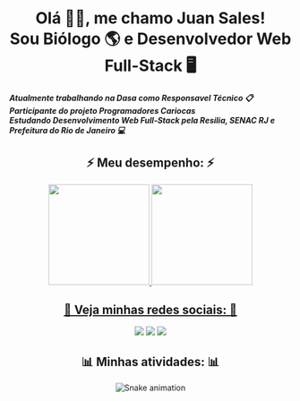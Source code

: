 
<h1 align="center"> Olá 👋🏼, me chamo Juan Sales! <br> Sou Biólogo 🌎 e Desenvolvedor Web Full-Stack 🖥 </h1>
<h5> Atualmente trabalhando na Dasa como Responsavel Técnico 📋 <br> Participante do projeto Programadores Cariocas  <br> Estudando Desenvolvimento Web Full-Stack pela Resilia, SENAC RJ e Prefeitura do Rio de Janeiro 💻

<h2 align="center"> ⚡️ Meu desempenho: ⚡️</h3>
<div align="center">
  <a href="https://github.com/Juangsales">
  <img height="180em" src="https://github-readme-stats.vercel.app/api?username=Juangsales&show_icons=true&theme=transparent&include_all_commits=true&count_private=true"/>
  <img height="180em" src="https://github-readme-stats.vercel.app/api/top-langs/?username=Juangsales&layout=compact&langs_count=7&theme=transparent"/>
</div>
  <h2 align="center"> 📱 Veja minhas redes sociais: 📱</h3>
<div align="center">
 
  <a href="https://instagram.com/_juansales_" target="_blank"><img src="https://img.shields.io/badge/-Instagram-%23E4405F?style=for-the-badge&logo=instagram&logoColor=white" target="_blank"></a>
  <a href = "mailto:juangomes.sales@gmail.com"><img src="https://img.shields.io/badge/-Gmail-%23333?style=for-the-badge&logo=gmail&logoColor=white" target="_blank"></a>
  <a href="https://www.linkedin.com/in/rafaella-ballerini-45875016a" target="_blank"><img src="https://img.shields.io/badge/-LinkedIn-%230077B5?style=for-the-badge&logo=linkedin&logoColor=white" target="_blank"></a>

 <h2 align="center"> 📊 Minhas atividades: 📊</h3>
  
  ![Snake animation](https://github.com/Juangsales/Juangsales/blob/output/github-contribution-grid-snake.svg)
 
 </div>
